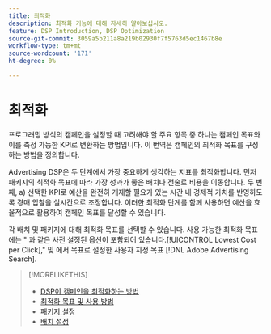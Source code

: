 ```yaml
---
title: 최적화
description: 최적화 기능에 대해 자세히 알아보십시오.
feature: DSP Introduction, DSP Optimization
source-git-commit: 3059a5b211a8a219b02930f7f5763d5ec1467b8e
workflow-type: tm+mt
source-wordcount: '171'
ht-degree: 0%

---
```


# 최적화

프로그래밍 방식의 캠페인을 설정할 때 고려해야 할 주요 항목 중 하나는 캠페인 목표와 이를 측정 가능한 KPI로 변환하는 방법입니다. 이 번역은 캠페인의 최적화 목표를 구성하는 방법을 정의합니다.

Advertising DSP은 두 단계에서 가장 중요하게 생각하는 지표를 최적화합니다. 먼저 패키지의 최적화 목표에 따라 가장 성과가 좋은 배치나 전술로 비용을 이동합니다. 두 번째, a) 선택한 KPI로 예산을 완전히 게재할 필요가 있는 시간 내 경제적 가치를 반영하도록 경매 입찰을 실시간으로 조정합니다. 이러한 최적화 단계를 함께 사용하면 예산을 효율적으로 활용하여 캠페인 목표를 달성할 수 있습니다.

각 배치 및 패키지에 대해 최적화 목표를 선택할 수 있습니다. 사용 가능한 최적화 목표에는 &quot; 과 같은 사전 설정된 옵션이 포함되어 있습니다.[!UICONTROL Lowest Cost per Click],&quot; 및 에서 목표로 설정한 사용자 지정 목표 [!DNL Adobe Advertising Search].

>[!MORELIKETHIS]
>
> * [DSP이 캠페인을 최적화하는 방법](/help/dsp/optimization/optimization-how-dsp-optimizes-campaigns.md)
>* [최적화 목표 및 사용 방법](/help/dsp/optimization/optimization-goals.md)
>* [패키지 설정](/help/dsp/campaign-management/packages/package-settings.md)
>* [배치 설정](/help/dsp/campaign-management/placements/placement-settings.md)

